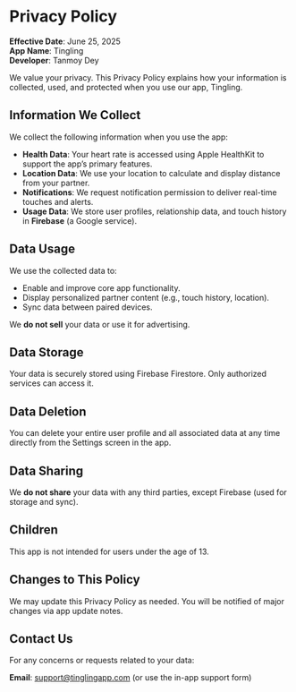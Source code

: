 # Privacy Policy

**Effective Date**: June 25, 2025  
**App Name**: Tingling  
**Developer**: Tanmoy Dey

We value your privacy. This Privacy Policy explains how your information is collected, used, and protected when you use our app, Tingling.

## Information We Collect

We collect the following information when you use the app:

- **Health Data**: Your heart rate is accessed using Apple HealthKit to support the app’s primary features.
- **Location Data**: We use your location to calculate and display distance from your partner.
- **Notifications**: We request notification permission to deliver real-time touches and alerts.
- **Usage Data**: We store user profiles, relationship data, and touch history in **Firebase** (a Google service).

## Data Usage

We use the collected data to:
- Enable and improve core app functionality.
- Display personalized partner content (e.g., touch history, location).
- Sync data between paired devices.

We **do not sell** your data or use it for advertising.

## Data Storage

Your data is securely stored using Firebase Firestore. Only authorized services can access it.

## Data Deletion

You can delete your entire user profile and all associated data at any time directly from the Settings screen in the app.

## Data Sharing

We **do not share** your data with any third parties, except Firebase (used for storage and sync).

## Children

This app is not intended for users under the age of 13.

## Changes to This Policy

We may update this Privacy Policy as needed. You will be notified of major changes via app update notes.

## Contact Us

For any concerns or requests related to your data:

**Email**: support@tinglingapp.com (or use the in-app support form)

